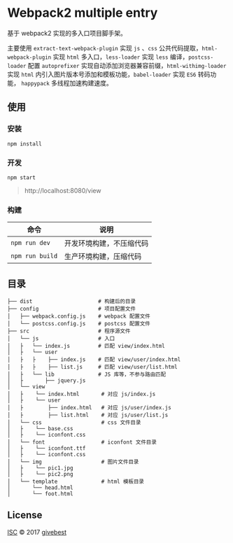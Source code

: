 # Webpack2 multiple entry

基于 webpack2 实现的多入口项目脚手架。

主要使用 `extract-text-webpack-plugin` 实现 `js` 、`css` 公共代码提取，`html-webpack-plugin` 实现 `html` 多入口，`less-loader` 实现 `less` 编译，`postcss-loader` 配置 `autoprefixer` 实现自动添加浏览器兼容前缀，`html-withimg-loader` 实现 `html` 内引入图片版本号添加和模板功能，`babel-loader` 实现 `ES6` 转码功能， `happypack` 多线程加速构建速度。

## 使用

### 安装

```
npm install
```

### 开发

```
npm start
```
> http://localhost:8080/view


### 构建

| 命令 | 说明 |
|----------|------|
| `npm run dev` | 开发环境构建，不压缩代码 |
| `npm run build` | 生产环境构建，压缩代码 |




## 目录

```
├── dist                     # 构建后的目录
├── config                   # 项目配置文件
│   ├── webpack.config.js    # webpack 配置文件
│   └── postcss.config.js    # postcss 配置文件
├── src                      # 程序源文件
│   └── js                   # 入口
│   ├   └── index.js         # 匹配 view/index.html
│   ├   └── user         
│   ├   ├    ├── index.js    # 匹配 view/user/index.html
│   ├   ├    ├── list.js     # 匹配 view/user/list.html
│   ├   └── lib              # JS 库等，不参与路由匹配
│   ├       ├── jquery.js 
│   └── view                 
│   ├    └── index.html       # 对应 js/index.js
│   ├    └── user         
│   ├        ├── index.html   # 对应 js/user/index.js
│   ├        ├── list.html    # 对应 js/user/list.js
│   └── css                   # css 文件目录
│   ├    └── base.css          
│   ├    └── iconfont.css     
│   └── font                  # iconfont 文件目录
│   ├    └── iconfont.ttf         
│   ├    └── iconfont.css
│   └── img                   # 图片文件目录
│   ├    └── pic1.jpg         
│   ├    └── pic2.png     
│   └── template              # html 模板目录
│       └── head.html         
│       └── foot.html            
```

## License

[ISC](./LICENSE) © 2017 [givebest](https://github.com/givebest)



